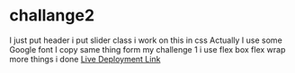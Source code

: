 # challange2
I just put header
i put slider class
i work on this in css
Actually I use some Google font
I copy same thing form my challenge 1
i use flex box
flex wrap
more things i done
[Live Deployment Link]()
